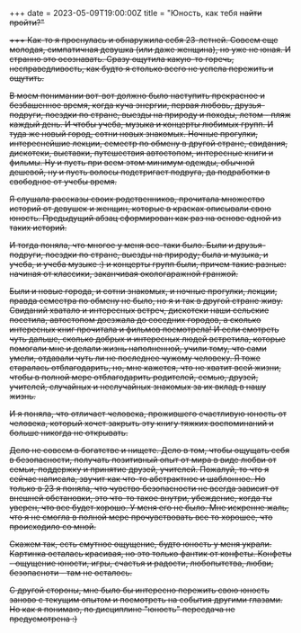 +++ date = 2023-05-09T19:00:00Z title = "Юность, как тебя <s>найти<s> пройти?"

+++
Как-то я проснулась и обнаружила себя 23-летней. Совсем еще молодая, симпатичная девушка (или даже женщина), но уже не юная.
И странно это осознавать. Сразу ощутила какую-то горечь, несправедливость, как будто я столько всего не успела пережить и ощутить.

В моем понимании вот-вот должно было наступить прекрасное и безбашенное время, когда куча энергии, первая любовь, друзья-подруги, 
поездки по стране, выезды на природу и походы, летом - пляж каждый день. И чтобы учеба, музыка и концерты любимых групп. 
И туда же новый город, сотни новых знакомых. Ночные прогулки, интереснейшие лекции, семестр по обмену в другой стране, свидания, 
дискотеки, выставки, путешествия автостопом, интересные книги и фильмы.
Ну и пусть при всем этом минимум одежды, обычной дешевой, ну и пусть волосы подстригает подруга, да подработки в свободное от учебы время.

Я слушала рассказы своих родственников, прочитала множество историй от девушек и женщин, которые в красках описывали свою юность. 
Предыдущий абзац сформирован как раз на основе одной из таких историй. 

И тогда поняла, что многое у меня все-таки было. Были и друзья-подруги, поездки по стране, выезды на природу; была и музыка, и учеба, 
и учеба музыке :) и концерты групп были, причем такие разные: начиная от классики, заканчивая окологаражной гранжой.

Были и новые города, и сотни знакомых, и ночные прогулки, лекции, правда семестра по обмену не было, но я и так в другой стране живу.
Свиданий хватало и интересных встреч, дискотеки наши сельские посетила, автостопом доезжала до соседних городов, 
а сколько интересных книг прочитала и фильмов посмотрела! И если смотреть чуть дальше, сколько добрых и интересных людей встретила,
которые помогали мне и делали жизнь наполненной, учили тому, что сами умели, отдавали чуть ли не последнее чужому человеку.
Я тоже старалась отблагодарить, но, мне кажется, что не хватит всей жизни, чтобы в полной мере отблагодарить родителей, семью, друзей, 
учителей, случайных и неслучайных знакомых за их вклад в нашу жизнь.

И я поняла, что отличает человека, прожившего счастливую юность от человека, который хочет закрыть эту книгу тяжких воспоминаний
и больше никогда не открывать.
 
Дело не совсем в богатстве и нищете. Дело в том, чтобы ощущать себя в безопасности, получать позитивный опыт от мира в виде любви от
семьи, поддержку и принятие друзей, учителей. Пожалуй, то что я сейчас написала, звучит как что-то абстрактное и шаблонное. 
Но только в 23 я поняла, что чувство безопасности не всегда зависит от внешней обстановки, это что-то такое внутри, убеждение, 
когда ты уверен, что все будет хорошо. У меня его не было. Мне искренне жаль, что я не смогла в полной мере прочувствовать все то
хорошее, что происходило со мной. 

Скажем так, есть смутное ощущение, будто юность у меня украли. Картинка осталась красивая, но это только фантик от конфеты.
Конфеты - ощущение юности, игры, счастья и радости, любопытства, любви, безопасноти - там не осталось. 

С другой стороны, мне было бы интересно пережить свою юность заново с текущим опытом и посмотреть на события другими глазами.
Но как я понимаю, по дисциплине "юность" пересдача не предусмотрена :)


  


